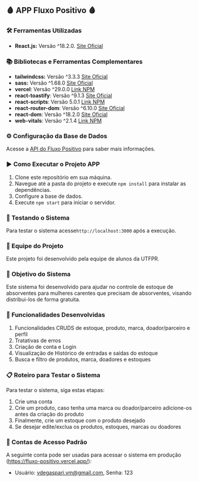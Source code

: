 ## 🩸 APP Fluxo Positivo 🩸

### 🛠️ Ferramentas Utilizadas

- **React.js:** Versão ^18.2.0. [Site Oficial](https://react.dev/)

### 📚 Bibliotecas e Ferramentas Complementares

- **tailwindcss:** Versão ^3.3.3 [Site Oficial](https://tailwindcss.com/)
- **sass:** Versão ^1.68.0 [Site Oficial](https://sass-lang.com/)
- **vercel**: Versão ^29.0.0 [Link NPM](https://www.npmjs.com/package/vercel)
- **react-toastify**: Versão ^9.1.3 [Site Oficial](https://fkhadra.github.io/react-toastify/introduction)
- **react-scripts**: Versão 5.0.1 [Link NPM](https://www.npmjs.com/package/react-scripts)
- **react-router-dom**: Versão ^6.10.0 [Site Oficial](https://reactrouter.com/en/main)
- **react-dom**: Versão ^18.2.0 [Site Oficial](https://pt-br.legacy.reactjs.org/docs/react-dom.html)
- **web-vitals**: Versão ^2.1.4 [Link NPM](https://www.npmjs.com/package/web-vitals)

### ⚙️ Configuração da Base de Dados
Acesse a [API do Fluxo Positivo](https://github.com/VictorDegaspari/fluxo-positivo-api/edit/main/README.md) para saber mais informações.

### ▶️ Como Executar o Projeto APP

1. Clone este repositório em sua máquina.
2. Navegue até a pasta do projeto e execute `npm install` para instalar as dependências.
3. Configure a base de dados.
4. Execute `npm start` para iniciar o servidor.

### 🧪 Testando o Sistema

Para testar o sistema acesse`http://localhost:3000` após a execução.

### 👥 Equipe do Projeto

Este projeto foi desenvolvido pela equipe de alunos da UTFPR.

### 🎯 Objetivo do Sistema

Este sistema foi desenvolvido para ajudar no controle de estoque de absorventes para mulheres carentes que precisam de absorventes, visando distribui-los de forma gratuita.

### 🚀 Funcionalidades Desenvolvidas

1. Funcionalidades CRUDS de estoque, produto, marca, doador/parceiro e perfil
2. Tratativas de erros
3. Criação de conta e Login
4. Visualização de Histórico de entradas e saídas do estoque
5. Busca e filtro de produtos, marca, doadores e estoques

### 📋 Roteiro para Testar o Sistema

Para testar o sistema, siga estas etapas:

1. Crie uma conta
2. Crie um produto, caso tenha uma marca ou doador/parceiro adicione-os antes da criação do produto 
3. Finalmente, crie um estoque com o produto desejado
4. Se desejar edite/exclua os produtos, estoques, marcas ou doadores

### 🔐 Contas de Acesso Padrão

A seguinte conta pode ser usadas para acessar o sistema em produção (https://fluxo-positivo.vercel.app/):

- Usuário: vdegaspari.vm@gmail.com, Senha: 123


